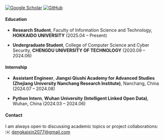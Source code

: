 
[![Google Scholar](https://img.shields.io/badge/Google%20Scholar-%230A4D92?style=for-the-badge&logo=googlescholar&logoColor=white)](https://scholar.google.com/citations?user=WsJD-ukAAAAJ)
[![GitHub](https://img.shields.io/badge/GitHub-%23121011?style=for-the-badge&logo=github&logoColor=white)](https://github.com/dkx2077)
<!-- [Contact me!](mailto:dengkaixin2077@gmail.com) -->


<!-- My name is Kaixin Deng. I completed my **bachelor's degree** at Chengdu University of Technology and <strong style="color:red;">**I am currently seeking opportunities to pursue a master's degree in Artificial Intelligence**</strong>. Now, I am studying Japanese at a language school in <strong style="color:red;">**Tokyo, Japan**</strong>. -->

<!-- #### Background<p id="contact-info"></p>
During my undergraduate studies, I maintained an average grade of 84.1/100 (top 20%) and received several scholarships. I was also recognized as an **Outstanding Graduate** and authored an award-winning **Excellent Bachelor's Thesis**. I have strong technical skills, including proficiency in the PyTorch framework and Linux development, as well as Web development and Database management. I am passionate about exploring the latest AI technologies and have experience with game engines such as UE4 and U3D.  -->

#### Education<p id="contact-info"></p>
- **Research Student**, Faculty of Information Science and Technology, **HOKKAIDO UNIVERSITY** (2025.04 – Present)

- **Undergraduate Student**, College of Computer Science and Cyber Security, **CHENGDU UNIVERSITY OF TECHNOLOGY** (2020.09 – 2024.06)

#### Internship<p id="contact-info"></p>
- **Assistant Engineer**, **Jiangxi Qiushi Academy for Advanced Studies (Zhejiang University Nanchang Research Institute)**, Nanchang, China (2024.07 – 2024.08) 
<!-- (http://www.cs.zju.edu.cn/_upload/article/files/69/39/698485324e8787af1817d068e995/7e0090ea-5b6a-44fb-88fe-43583a7d545b.pdf) -->

- **Python Intern**, **Wuhan University (Intelligent Linked Open Data)**, Wuhan, China (2024.03 – 2024.06)  
 <!-- (http://www.xdzlink.cn/) -->

<!-- #### Research Interests<p id="contact-info"></p>
My research interests include Computer Vision, particularly in **Object Detection, Segmentation, 3D reconstruction(NeRF,3DGS...) and Generative Networks(GAN,Difussion...)**. Additionally, I am intrigued by the applications and advancements of **LLMs**. I have published (or in the process of publishing) articles in various international conferences such as ***ICLR Workshop***, ***ACL*** and journals including ***PLOS ONE***, ***IEEE ACCESS***, and ***SYSTEMS***, etc. -->


#### Contact<p id="contact-info"></p>

I am always open to discussing academic topics or project collaborations:  ✉️ [dengkaixin2077@gmail.com](mailto:dengkaixin2077@gmail.com)
